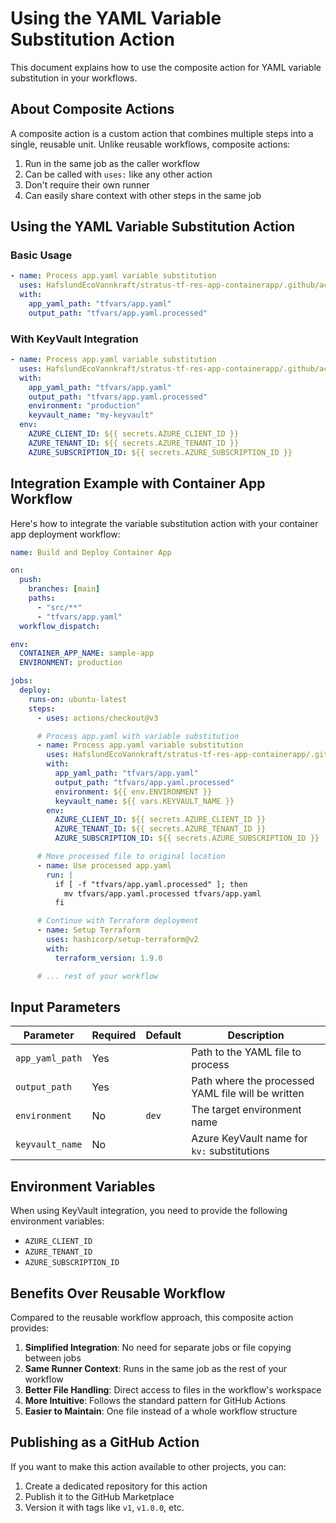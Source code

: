 # Using the YAML Variable Substitution Action

This document explains how to use the composite action for YAML variable substitution in your workflows.

## About Composite Actions

A composite action is a custom action that combines multiple steps into a single, reusable unit. Unlike reusable workflows, composite actions:

1. Run in the same job as the caller workflow
2. Can be called with `uses:` like any other action
3. Don't require their own runner
4. Can easily share context with other steps in the same job

## Using the YAML Variable Substitution Action

### Basic Usage

```yaml
- name: Process app.yaml variable substitution
  uses: HafslundEcoVannkraft/stratus-tf-res-app-containerapp/.github/actions/yaml-variable-substitution@main
  with:
    app_yaml_path: "tfvars/app.yaml"
    output_path: "tfvars/app.yaml.processed"
```

### With KeyVault Integration

```yaml
- name: Process app.yaml variable substitution
  uses: HafslundEcoVannkraft/stratus-tf-res-app-containerapp/.github/actions/yaml-variable-substitution@main
  with:
    app_yaml_path: "tfvars/app.yaml"
    output_path: "tfvars/app.yaml.processed"
    environment: "production"
    keyvault_name: "my-keyvault"
  env:
    AZURE_CLIENT_ID: ${{ secrets.AZURE_CLIENT_ID }}
    AZURE_TENANT_ID: ${{ secrets.AZURE_TENANT_ID }}
    AZURE_SUBSCRIPTION_ID: ${{ secrets.AZURE_SUBSCRIPTION_ID }}
```

## Integration Example with Container App Workflow

Here's how to integrate the variable substitution action with your container app deployment workflow:

```yaml
name: Build and Deploy Container App

on:
  push:
    branches: [main]
    paths:
      - "src/**"
      - "tfvars/app.yaml"
  workflow_dispatch:

env:
  CONTAINER_APP_NAME: sample-app
  ENVIRONMENT: production

jobs:
  deploy:
    runs-on: ubuntu-latest
    steps:
      - uses: actions/checkout@v3

      # Process app.yaml with variable substitution
      - name: Process app.yaml variable substitution
        uses: HafslundEcoVannkraft/stratus-tf-res-app-containerapp/.github/actions/yaml-variable-substitution@main
        with:
          app_yaml_path: "tfvars/app.yaml"
          output_path: "tfvars/app.yaml.processed"
          environment: ${{ env.ENVIRONMENT }}
          keyvault_name: ${{ vars.KEYVAULT_NAME }}
        env:
          AZURE_CLIENT_ID: ${{ secrets.AZURE_CLIENT_ID }}
          AZURE_TENANT_ID: ${{ secrets.AZURE_TENANT_ID }}
          AZURE_SUBSCRIPTION_ID: ${{ secrets.AZURE_SUBSCRIPTION_ID }}

      # Move processed file to original location
      - name: Use processed app.yaml
        run: |
          if [ -f "tfvars/app.yaml.processed" ]; then
            mv tfvars/app.yaml.processed tfvars/app.yaml
          fi

      # Continue with Terraform deployment
      - name: Setup Terraform
        uses: hashicorp/setup-terraform@v2
        with:
          terraform_version: 1.9.0

      # ... rest of your workflow
```

## Input Parameters

| Parameter       | Required | Default | Description                                        |
| --------------- | -------- | ------- | -------------------------------------------------- |
| `app_yaml_path` | Yes      |         | Path to the YAML file to process                   |
| `output_path`   | Yes      |         | Path where the processed YAML file will be written |
| `environment`   | No       | `dev`   | The target environment name                        |
| `keyvault_name` | No       |         | Azure KeyVault name for `kv:` substitutions        |

## Environment Variables

When using KeyVault integration, you need to provide the following environment variables:

- `AZURE_CLIENT_ID`
- `AZURE_TENANT_ID`
- `AZURE_SUBSCRIPTION_ID`

## Benefits Over Reusable Workflow

Compared to the reusable workflow approach, this composite action provides:

1. **Simplified Integration**: No need for separate jobs or file copying between jobs
2. **Same Runner Context**: Runs in the same job as the rest of your workflow
3. **Better File Handling**: Direct access to files in the workflow's workspace
4. **More Intuitive**: Follows the standard pattern for GitHub Actions
5. **Easier to Maintain**: One file instead of a whole workflow structure

## Publishing as a GitHub Action

If you want to make this action available to other projects, you can:

1. Create a dedicated repository for this action
2. Publish it to the GitHub Marketplace
3. Version it with tags like `v1`, `v1.0.0`, etc.
